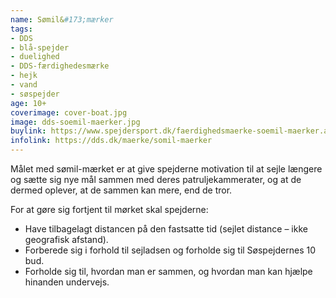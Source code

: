 ```yaml
---
name: Sømil&#173;mærker
tags:
- DDS
- blå-spejder
- duelighed
- DDS-færdighedesmærke
- hejk
- vand
- søspejder
age: 10+
coverimage: cover-boat.jpg
image: dds-soemil-maerker.jpg
buylink: https://www.spejdersport.dk/faerdighedsmaerke-soemil-maerker.aspx
infolink: https://dds.dk/maerke/somil-maerker
---
```

Målet med sømil-mærket er at give spejderne motivation til at sejle længere og sætte sig nye mål sammen med deres patruljekammerater, og at de dermed oplever, at de sammen kan mere, end de tror.

For at gøre sig fortjent til mørket skal spejderne:
- Have tilbagelagt distancen på den fastsatte tid (sejlet distance – ikke geografisk afstand).
- Forberede sig i forhold til sejladsen og forholde sig til Søspejdernes 10 bud.
- Forholde sig til, hvordan man er sammen, og hvordan man kan hjælpe hinanden undervejs.